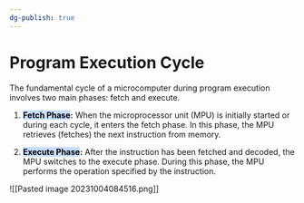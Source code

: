 ```yaml
---
dg-publish: true
---
```


# **Program Execution Cycle**
The fundamental cycle of a microcomputer during program execution involves two main phases: fetch and execute.

1. **<mark style="background: #ADCCFFA6;">Fetch Phase</mark>:** When the microprocessor unit (MPU) is initially started or during each cycle, it enters the fetch phase. In this phase, the MPU retrieves (fetches) the next instruction from memory.
    
2. **<mark style="background: #ADCCFFA6;">Execute Phase</mark>:** After the instruction has been fetched and decoded, the MPU switches to the execute phase. During this phase, the MPU performs the operation specified by the instruction.

![[Pasted image 20231004084516.png]]
